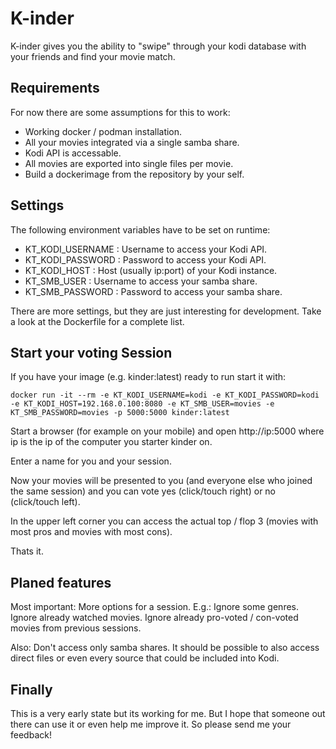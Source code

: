 # K-inder

K-inder gives you the ability to "swipe" through your kodi database with your friends and find your movie match.

## Requirements

For now there are some assumptions for this to work:

* Working docker / podman installation.
* All your movies integrated via a single samba share.
* Kodi API is accessable.
* All movies are exported into single files per movie.
* Build a dockerimage from the repository by your self.

## Settings

The following environment variables have to be set on runtime:

* KT_KODI_USERNAME : Username to access your Kodi API.
* KT_KODI_PASSWORD : Password to access your Kodi API.
* KT_KODI_HOST : Host (usually ip:port) of your Kodi instance.
* KT_SMB_USER : Username to access your samba share.
* KT_SMB_PASSWORD : Password to access your samba share.

There are more settings, but they are just interesting for development. Take a look at the Dockerfile for a complete list.

## Start your voting Session

If you have your image (e.g. kinder:latest) ready to run start it with:

`docker run -it --rm -e KT_KODI_USERNAME=kodi -e KT_KODI_PASSWORD=kodi -e KT_KODI_HOST=192.168.0.100:8080 -e KT_SMB_USER=movies -e KT_SMB_PASSWORD=movies -p 5000:5000 kinder:latest`

Start a browser (for example on your mobile) and open http://ip:5000 where ip is the ip of the computer you starter kinder on.

Enter a name for you and your session.

Now your movies will be presented to you (and everyone else who joined the same session) and you can vote yes (click/touch right) or no (click/touch left).

In the upper left corner you can access the actual top / flop 3 (movies with most pros and movies with most cons).

Thats it.

## Planed features

Most important: More options for a session. E.g.: Ignore some genres. Ignore already watched movies. Ignore already pro-voted / con-voted movies from previous sessions.

Also: Don't access only samba shares. It should be possible to also access direct files or even every source that could be included into Kodi.

## Finally

This is a very early state but its working for me. But I hope that someone out there can use it or even help me improve it. So please send me your feedback!